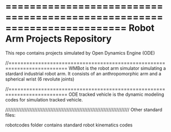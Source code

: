 ========================================================================
    Robot Arm Projects Repository
========================================================================

This repo contains projects simulated by Open Dynamics Engine (ODE)

//==========================================================================
WMBot is the robot arm simulator simulating a stardard industrial robot arm. 
It consists of an anthropomorphic arm and a spherical wrist (6 revolute joints)

//==========================================================================
ODE tracked vehicle is the dynamic modeling codes for simulation tracked 
vehicle.

/////////////////////////////////////////////////////////////////////////////
Other standard files:

robotcodes folder contains standard robot kinematics codes

